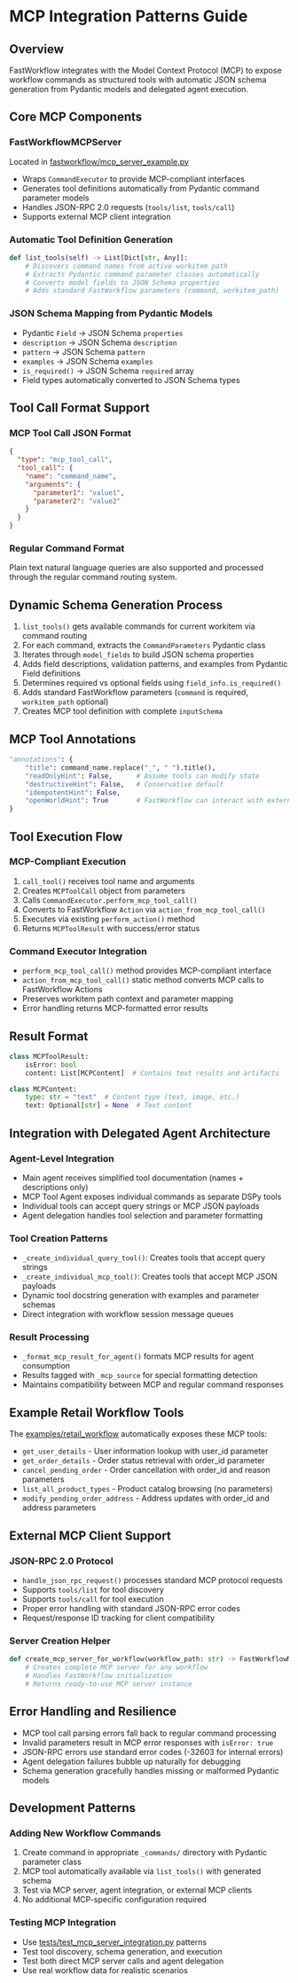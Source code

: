 # MCP Integration Patterns Guide

## Overview
FastWorkflow integrates with the Model Context Protocol (MCP) to expose workflow commands as structured tools with automatic JSON schema generation from Pydantic models and delegated agent execution.

## Core MCP Components

### FastWorkflowMCPServer
Located in [fastworkflow/mcp_server_example.py](mdc:fastworkflow/mcp_server_example.py)
- Wraps `CommandExecutor` to provide MCP-compliant interfaces
- Generates tool definitions automatically from Pydantic command parameter models
- Handles JSON-RPC 2.0 requests (`tools/list`, `tools/call`)
- Supports external MCP client integration

### Automatic Tool Definition Generation
```python
def list_tools(self) -> List[Dict[str, Any]]:
    # Discovers command names from active workitem path
    # Extracts Pydantic command parameter classes automatically
    # Converts model fields to JSON Schema properties
    # Adds standard FastWorkflow parameters (command, workitem_path)
```

### JSON Schema Mapping from Pydantic Models
- Pydantic `Field` → JSON Schema `properties`
- `description` → JSON Schema `description`
- `pattern` → JSON Schema `pattern`  
- `examples` → JSON Schema `examples`
- `is_required()` → JSON Schema `required` array
- Field types automatically converted to JSON Schema types

## Tool Call Format Support

### MCP Tool Call JSON Format
```json
{
  "type": "mcp_tool_call",
  "tool_call": {
    "name": "command_name",
    "arguments": {
      "parameter1": "value1",
      "parameter2": "value2"
    }
  }
}
```

### Regular Command Format  
Plain text natural language queries are also supported and processed through the regular command routing system.

## Dynamic Schema Generation Process
1. `list_tools()` gets available commands for current workitem via command routing
2. For each command, extracts the `CommandParameters` Pydantic class
3. Iterates through `model_fields` to build JSON schema properties
4. Adds field descriptions, validation patterns, and examples from Pydantic Field definitions
5. Determines required vs optional fields using `field_info.is_required()`
6. Adds standard FastWorkflow parameters (`command` is required, `workitem_path` optional)
7. Creates MCP tool definition with complete `inputSchema`

## MCP Tool Annotations
```python
"annotations": {
    "title": command_name.replace("_", " ").title(),
    "readOnlyHint": False,      # Assume tools can modify state
    "destructiveHint": False,   # Conservative default
    "idempotentHint": False,
    "openWorldHint": True       # FastWorkflow can interact with external systems
}
```

## Tool Execution Flow

### MCP-Compliant Execution
1. `call_tool()` receives tool name and arguments
2. Creates `MCPToolCall` object from parameters
3. Calls `CommandExecutor.perform_mcp_tool_call()`
4. Converts to FastWorkflow `Action` via `action_from_mcp_tool_call()`
5. Executes via existing `perform_action()` method
6. Returns `MCPToolResult` with success/error status

### Command Executor Integration
- `perform_mcp_tool_call()` method provides MCP-compliant interface
- `action_from_mcp_tool_call()` static method converts MCP calls to FastWorkflow Actions
- Preserves workitem path context and parameter mapping
- Error handling returns MCP-formatted error results

## Result Format
```python
class MCPToolResult:
    isError: bool
    content: List[MCPContent]  # Contains text results and artifacts

class MCPContent:
    type: str = "text"  # Content type (text, image, etc.)
    text: Optional[str] = None  # Text content
```

## Integration with Delegated Agent Architecture

### Agent-Level Integration
- Main agent receives simplified tool documentation (names + descriptions only)
- MCP Tool Agent exposes individual commands as separate DSPy tools
- Individual tools can accept query strings or MCP JSON payloads
- Agent delegation handles tool selection and parameter formatting

### Tool Creation Patterns
- `_create_individual_query_tool()`: Creates tools that accept query strings  
- `_create_individual_mcp_tool()`: Creates tools that accept MCP JSON payloads
- Dynamic tool docstring generation with examples and parameter schemas
- Direct integration with workflow session message queues

### Result Processing
- `_format_mcp_result_for_agent()` formats MCP results for agent consumption
- Results tagged with `_mcp_source` for special formatting detection
- Maintains compatibility between MCP and regular command responses

## Example Retail Workflow Tools
The [examples/retail_workflow](mdc:examples/retail_workflow) automatically exposes these MCP tools:
- `get_user_details` - User information lookup with user_id parameter
- `get_order_details` - Order status retrieval with order_id parameter
- `cancel_pending_order` - Order cancellation with order_id and reason parameters
- `list_all_product_types` - Product catalog browsing (no parameters)
- `modify_pending_order_address` - Address updates with order_id and address parameters

## External MCP Client Support

### JSON-RPC 2.0 Protocol
- `handle_json_rpc_request()` processes standard MCP protocol requests
- Supports `tools/list` for tool discovery
- Supports `tools/call` for tool execution
- Proper error handling with standard JSON-RPC error codes
- Request/response ID tracking for client compatibility

### Server Creation Helper
```python
def create_mcp_server_for_workflow(workflow_path: str) -> FastWorkflowMCPServer:
    # Creates complete MCP server for any workflow
    # Handles FastWorkflow initialization
    # Returns ready-to-use MCP server instance
```

## Error Handling and Resilience
- MCP tool call parsing errors fall back to regular command processing
- Invalid parameters result in MCP error responses with `isError: true`
- JSON-RPC errors use standard error codes (-32603 for internal errors)
- Agent delegation failures bubble up naturally for debugging
- Schema generation gracefully handles missing or malformed Pydantic models

## Development Patterns

### Adding New Workflow Commands
1. Create command in appropriate `_commands/` directory with Pydantic parameter class
2. MCP tool automatically available via `list_tools()` with generated schema
3. Test via MCP server, agent integration, or external MCP clients
4. No additional MCP-specific configuration required

### Testing MCP Integration
- Use [tests/test_mcp_server_integration.py](mdc:tests/test_mcp_server_integration.py) patterns
- Test tool discovery, schema generation, and execution
- Test both direct MCP server calls and agent delegation
- Use real workflow data for realistic scenarios 